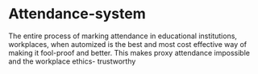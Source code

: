 # Attendance-system
The entire process of marking attendance in educational institutions, workplaces, when automized is the best and most cost effective way of making it fool-proof and better.
This makes proxy attendance impossible and the workplace ethics- trustworthy
